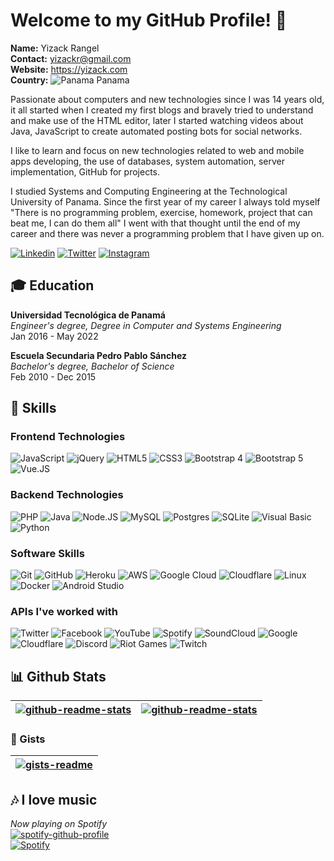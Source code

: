 # Welcome to my GitHub Profile! 👋
**Name:** Yizack Rangel \
**Contact:** yizackr@gmail.com \
**Website:** https://yizack.com \
**Country:** ![Panama](https://raw.githubusercontent.com/madebybowtie/FlagKit/master/Assets/PNG/PA.png) Panama

Passionate about computers and new technologies since I was 14 years old, it all started when I created my first blogs and bravely tried to understand and make use of the HTML editor, later I started watching videos about Java, JavaScript to create automated posting bots for social networks.

I like to learn and focus on new technologies related to web and mobile apps developing, the use of databases, system automation, server implementation, GitHub for projects.

I studied Systems and Computing Engineering at the Technological University of Panama. Since the first year of my career I always told myself "There is no programming problem, exercise, homework, project that can beat me, I can do them all" I went with that thought until the end of my career and there was never a programming problem that I have given up on.

[![Linkedin](https://img.shields.io/badge/linkedin-0A66C2?style=for-the-badge&logo=linkedin&logoColor=white)](https://www.linkedin.com/in/yizack/) [![Twitter](https://img.shields.io/badge/twitter-1DA1F2?style=for-the-badge&logo=twitter&logoColor=white)](https://twitter.com/YizackR) [![Instagram](https://img.shields.io/badge/Instagram-%23E4405F.svg?style=for-the-badge&logo=Instagram&logoColor=white)](https://instagram.com/YizackR)

## 🎓 Education
**Universidad Tecnológica de Panamá** \
*Engineer's degree, Degree in Computer and Systems Engineering* \
Jan 2016 - May 2022

**Escuela Secundaria Pedro Pablo Sánchez** \
*Bachelor's degree, Bachelor of Science* \
Feb 2010 - Dec 2015

## 📌 Skills
### Frontend Technologies
![JavaScript](https://img.shields.io/badge/javascript-%23F7DF1E.svg?style=for-the-badge&logo=javascript&logoColor=%23323330)
![jQuery](https://img.shields.io/badge/jquery-%230769AD.svg?style=for-the-badge&logo=jquery&logoColor=white)
![HTML5](https://img.shields.io/badge/html5-%23E34F26.svg?style=for-the-badge&logo=html5&logoColor=white)
![CSS3](https://img.shields.io/badge/css3-%231572B6.svg?style=for-the-badge&logo=css3&logoColor=white)
![Bootstrap 4](https://img.shields.io/badge/Bootstrap%204-%23563D7C.svg?style=for-the-badge&logo=bootstrap&logoColor=white)
![Bootstrap 5](https://img.shields.io/badge/Bootstrap%205-%237952b3.svg?style=for-the-badge&logo=bootstrap&logoColor=white)
![Vue.JS](https://img.shields.io/badge/vue.js-%2335495e.svg?style=for-the-badge&logo=vuedotjs&logoColor=%234FC08D)

### Backend Technologies
![PHP](https://img.shields.io/badge/php-%23777BB4.svg?style=for-the-badge&logo=php&logoColor=white)
![Java](https://img.shields.io/badge/java-%23ED8B00.svg?style=for-the-badge&logo=java&logoColor=white)
![Node.JS](https://img.shields.io/badge/node.js-6DA55F?style=for-the-badge&logo=node.js&logoColor=white)
![MySQL](https://img.shields.io/badge/mysql-%2300f.svg?style=for-the-badge&logo=mysql&logoColor=white)
![Postgres](https://img.shields.io/badge/postgres-%23316192.svg?style=for-the-badge&logo=postgresql&logoColor=white)
![SQLite](https://img.shields.io/badge/sqlite-%2307405e.svg?style=for-the-badge&logo=sqlite&logoColor=white)
![Visual Basic](https://img.shields.io/badge/Visual%20Basic%20-5C2D91.svg?style=for-the-badge&logo=visual-studio&logoColor=white)
![Python](https://img.shields.io/badge/python-3670A0?style=for-the-badge&logo=python&logoColor=ffdd54)

### Software Skills
![Git](https://img.shields.io/badge/git-%23F05033.svg?style=for-the-badge&logo=git&logoColor=white)
![GitHub](https://img.shields.io/badge/github-%23121011.svg?style=for-the-badge&logo=github&logoColor=white)
![Heroku](https://img.shields.io/badge/heroku-%23430098.svg?style=for-the-badge&logo=heroku&logoColor=white)
![AWS](https://img.shields.io/badge/AWS-%23FF9900.svg?style=for-the-badge&logo=amazon-aws&logoColor=white)
![Google Cloud](https://img.shields.io/badge/GoogleCloud-%234285F4.svg?style=for-the-badge&logo=google-cloud&logoColor=white)
![Cloudflare](https://img.shields.io/badge/Cloudflare-F38020?style=for-the-badge&logo=Cloudflare&logoColor=white)
![Linux](https://img.shields.io/badge/Linux-FCC624?style=for-the-badge&logo=linux&logoColor=black)
![Docker](https://img.shields.io/badge/docker-%230db7ed.svg?style=for-the-badge&logo=docker&logoColor=white)
![Android Studio](https://img.shields.io/badge/Android%20Studio-3DDC84.svg?style=for-the-badge&logo=android-studio&logoColor=white)

### APIs I've worked with
![Twitter](https://img.shields.io/badge/twitter%20api-%231DA1F2.svg?style=for-the-badge&logo=Twitter&logoColor=white)
![Facebook](https://img.shields.io/badge/meta%20api-%231877F2.svg?style=for-the-badge&logo=Facebook&logoColor=white)
![YouTube](https://img.shields.io/badge/youtube%20api-%23FF0000.svg?style=for-the-badge&logo=YouTube&logoColor=white)
![Spotify](https://img.shields.io/badge/Spotify%20api-1ED760?style=for-the-badge&logo=spotify&logoColor=white)
![SoundCloud](https://img.shields.io/badge/soundcloud%20api-FF5500?style=for-the-badge&logo=soundcloud&logoColor=white)
![Google](https://img.shields.io/badge/google%20api-4285F4?style=for-the-badge&logo=google&logoColor=white)
![Cloudflare](https://img.shields.io/badge/Cloudflare%20api-F38020?style=for-the-badge&logo=Cloudflare&logoColor=white)
![Discord](https://img.shields.io/badge/Discord%20api-%237289DA.svg?style=for-the-badge&logo=discord&logoColor=white)
![Riot Games](https://img.shields.io/badge/Riot%20Games%20api-D32936.svg?style=for-the-badge&logo=riotgames&logoColor=white)
![Twitch](https://img.shields.io/badge/Twitch%20api-%239146FF.svg?style=for-the-badge&logo=Twitch&logoColor=white)

## 📊 Github Stats
| [![github-readme-stats](https://github-readme-stats.vercel.app/api?username=Yizack&show_icons=true&include_all_commits=true&theme=github_dark&hide_border=true&count_private=true)](https://github.com/Yizack) | [![github-readme-stats](https://github-readme-stats.vercel.app/api/top-langs/?username=Yizack&layout=compact&hide=python,visual+basic&count_private=false&theme=github_dark&hide_border=true)](https://github.com/Yizack) |
| ------------- | ------------- |

### 📄 Gists
| [![gists-readme](https://gists-readme.yizack.com/api?user=yizack&theme=dark)](https://gist.github.com/Yizack) |
| ------------- |

## 🎶 I love music
*Now playing on Spotify* \
[![spotify-github-profile](https://spotify-github-profile.vercel.app/api/view?uid=dimatismusic&cover_image=true&theme=natemoo-re&bar_color=53b14f&bar_color_cover=false)](https://spotify-github-profile.vercel.app/api/view?uid=dimatismusic&redirect=true) \
[![Spotify](https://img.shields.io/badge/My%20Profile-1ED760?style=for-the-badge&logo=spotify&logoColor=white)](https://open.spotify.com/user/dimatismusic?si=9cf3f06496f44080)
